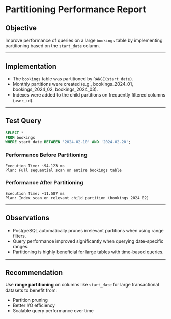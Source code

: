 # Partitioning Performance Report

## Objective

Improve performance of queries on a large `bookings` table by implementing partitioning based on the `start_date` column.

---

## Implementation

- The `bookings` table was partitioned by `RANGE(start_date)`.
- Monthly partitions were created (e.g., bookings_2024_01, bookings_2024_02, bookings_2024_03).
- Indexes were added to the child partitions on frequently filtered columns (`user_id`).

---

## Test Query

```sql
SELECT *
FROM bookings
WHERE start_date BETWEEN '2024-02-10' AND '2024-02-20';
```

### Performance Before Partitioning

```
Execution Time: ~94.123 ms
Plan: Full sequential scan on entire bookings table
```

### Performance After Partitioning

```
Execution Time: ~11.587 ms
Plan: Index scan on relevant child partition (bookings_2024_02)
```

---

## Observations

* PostgreSQL automatically prunes irrelevant partitions when using range filters.
* Query performance improved significantly when querying date-specific ranges.
* Partitioning is highly beneficial for large tables with time-based queries.

---

## Recommendation

Use **range partitioning** on columns like `start_date` for large transactional datasets to benefit from:

* Partition pruning
* Better I/O efficiency
* Scalable query performance over time